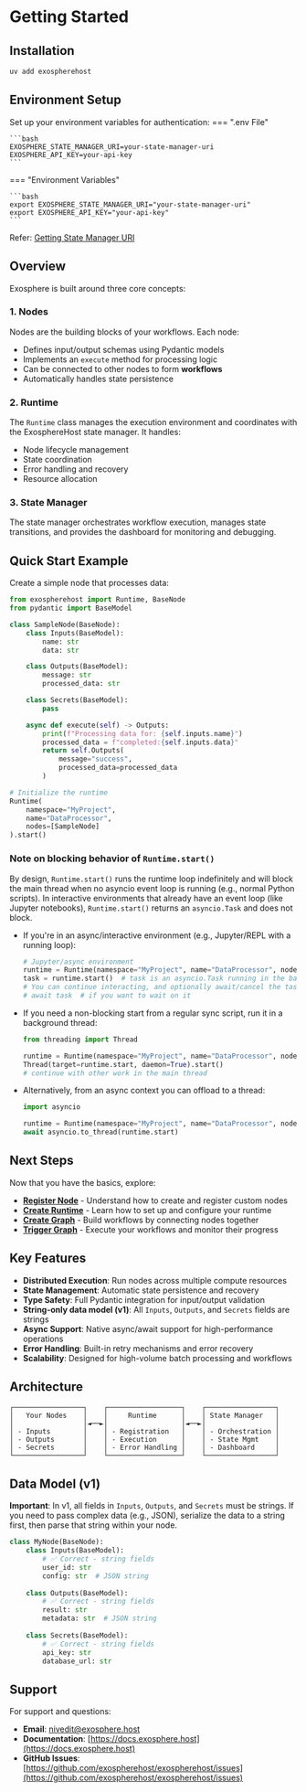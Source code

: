 # Getting Started

## Installation

```bash
uv add exospherehost
```

## Environment Setup

Set up your environment variables for authentication:
=== ".env File"

    ```bash
    EXOSPHERE_STATE_MANAGER_URI=your-state-manager-uri
    EXOSPHERE_API_KEY=your-api-key
    ```
=== "Environment Variables"

    ```bash
    export EXOSPHERE_STATE_MANAGER_URI="your-state-manager-uri"
    export EXOSPHERE_API_KEY="your-api-key"
    ```

Refer: [Getting State Manager URI](./exosphere/state-manager-setup.md)

## Overview

Exosphere is built around three core concepts:

### 1. Nodes

Nodes are the building blocks of your workflows. Each node:

- Defines input/output schemas using Pydantic models
- Implements an `execute` method for processing logic
- Can be connected to other nodes to form **workflows**
- Automatically handles state persistence

### 2. Runtime

The `Runtime` class manages the execution environment and coordinates with the ExosphereHost state manager. It handles:

- Node lifecycle management
- State coordination
- Error handling and recovery
- Resource allocation

### 3. State Manager

The state manager orchestrates workflow execution, manages state transitions, and provides the dashboard for monitoring and debugging.

## Quick Start Example

Create a simple node that processes data:

```python
from exospherehost import Runtime, BaseNode
from pydantic import BaseModel

class SampleNode(BaseNode):
    class Inputs(BaseModel):
        name: str
        data: str

    class Outputs(BaseModel):
        message: str
        processed_data: str

    class Secrets(BaseModel):
        pass

    async def execute(self) -> Outputs:
        print(f"Processing data for: {self.inputs.name}")
        processed_data = f"completed:{self.inputs.data}"
        return self.Outputs(
            message="success",
            processed_data=processed_data
        )

# Initialize the runtime
Runtime(
    namespace="MyProject",
    name="DataProcessor",
    nodes=[SampleNode]
).start()
```

### Note on blocking behavior of `Runtime.start()`

By design, `Runtime.start()` runs the runtime loop indefinitely and will block the main thread when no asyncio event loop is running (e.g., normal Python scripts). In interactive environments that already have an event loop (like Jupyter notebooks), `Runtime.start()` returns an `asyncio.Task` and does not block.

- If you're in an async/interactive environment (e.g., Jupyter/REPL with a running loop):

  ```python
  # Jupyter/async environment
  runtime = Runtime(namespace="MyProject", name="DataProcessor", nodes=[SampleNode])
  task = runtime.start()  # task is an asyncio.Task running in the background
  # You can continue interacting, and optionally await/cancel the task later
  # await task  # if you want to wait on it
  ```

- If you need a non-blocking start from a regular sync script, run it in a background thread:

  ```python
  from threading import Thread

  runtime = Runtime(namespace="MyProject", name="DataProcessor", nodes=[SampleNode])
  Thread(target=runtime.start, daemon=True).start()
  # continue with other work in the main thread
  ```

- Alternatively, from an async context you can offload to a thread:

  ```python
  import asyncio

  runtime = Runtime(namespace="MyProject", name="DataProcessor", nodes=[SampleNode])
  await asyncio.to_thread(runtime.start)
  ```

## Next Steps

Now that you have the basics, explore:

- **[Register Node](./exosphere/register-node.md)** - Understand how to create and register custom nodes
- **[Create Runtime](./exosphere/create-runtime.md)** - Learn how to set up and configure your runtime
- **[Create Graph](./exosphere/create-graph.md)** - Build workflows by connecting nodes together
- **[Trigger Graph](./exosphere/trigger-graph.md)** - Execute your workflows and monitor their progress

## Key Features

- **Distributed Execution**: Run nodes across multiple compute resources
- **State Management**: Automatic state persistence and recovery
- **Type Safety**: Full Pydantic integration for input/output validation
- **String-only data model (v1)**: All `Inputs`, `Outputs`, and `Secrets` fields are strings
- **Async Support**: Native async/await support for high-performance operations
- **Error Handling**: Built-in retry mechanisms and error recovery
- **Scalability**: Designed for high-volume batch processing and workflows

## Architecture

```
┌─────────────────┐    ┌──────────────────┐    ┌─────────────────┐
│   Your Nodes    │    │     Runtime      │    │ State Manager   │
│                 │◄──►│                  │◄──►│                 │
│ - Inputs        │    │ - Registration   │    │ - Orchestration │
│ - Outputs       │    │ - Execution      │    │ - State Mgmt    │
│ - Secrets       │    │ - Error Handling │    │ - Dashboard     │
└─────────────────┘    └──────────────────┘    └─────────────────┘
```

## Data Model (v1)

**Important**: In v1, all fields in `Inputs`, `Outputs`, and `Secrets` must be strings. If you need to pass complex data (e.g., JSON), serialize the data to a string first, then parse that string within your node.

```python
class MyNode(BaseNode):
    class Inputs(BaseModel):
        # ✅ Correct - string fields
        user_id: str
        config: str  # JSON string
        
    class Outputs(BaseModel):
        # ✅ Correct - string fields
        result: str
        metadata: str  # JSON string
        
    class Secrets(BaseModel):
        # ✅ Correct - string fields
        api_key: str
        database_url: str
```

## Support

For support and questions:

- **Email**: [nivedit@exosphere.host](mailto:nivedit@exosphere.host)
- **Documentation**: [https://docs.exosphere.host](https://docs.exosphere.host)
- **GitHub Issues**: [https://github.com/exospherehost/exospherehost/issues](https://github.com/exospherehost/exospherehost/issues)
